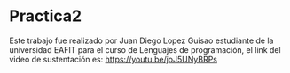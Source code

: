 # Practica2

Este trabajo fue realizado por Juan Diego Lopez Guisao estudiante de la universidad EAFIT para el curso de Lenguajes de programación, el link del video de sustentación es: https://youtu.be/joJ5UNyBRPs

